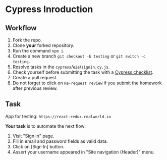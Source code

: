 # Cypress Inroduction

## Workflow

1. Fork the repo.
1. Clone **your** forked repository.
1. Run the command `npm i`.
1. Create a new branch `git checkout -b testing` or `git switch -c testing`.
1. Resolve tasks in the `cypress`/`e2e`/`signIn.cy.js`.
1. Check yourself before submitting the task with a [Cypress checklist](https://mate-academy.github.io/qa-program/checklists/cypress.html).
1. Create a pull request.
1. Do not forget to click on `Re-request review` if you submit the homework after previous review.

## Task

App for testing: `https://react-redux.realworld.io`

**Your task** is to automate the next flow:

1. Visit "Sign in" page.
1. Fill in email and password fields as valid data.
1. Click on [Sign In] button.
1. Assert your username appeared in "Site navigation (Header)" menu.
